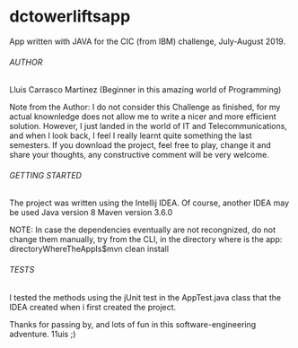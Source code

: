 # dctowerliftsapp

App written with JAVA for the CIC (from IBM) challenge, July-August 2019.

###### AUTHOR
Lluis Carrasco Martinez (Beginner in this amazing world of Programming)

Note from the Author:
I do not consider this Challenge as finished, for my actual knownledge does not allow me to write a nicer and more efficient
solution. However, I just landed in the world of IT and Telecommunications, and when I look back, I feel I really learnt
quite something the last semesters.
If you download the project, feel free to play, change it and share your thoughts, any constructive comment will be 
very welcome.


###### GETTING STARTED
The project was written using the Intellij IDEA. Of course, another IDEA may be used
Java version 8
Maven version 3.6.0

NOTE:
In case the dependencies eventually are not recongnized, do not change them manually, try from the CLI, in the directory
where is the app: directoryWhereTheAppIs$mvn clean install

###### TESTS
I tested the methods using the jUnit test in the AppTest.java class that the IDEA created when i first created the project.

Thanks for passing by, and lots of fun in this software-engineering adventure.
11uis ;)


